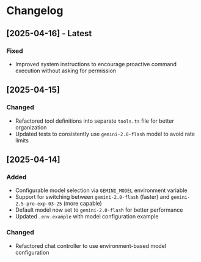 # Changelog

## [2025-04-16] - Latest

### Fixed
- Improved system instructions to encourage proactive command execution without asking for permission

## [2025-04-15]

### Changed
- Refactored tool definitions into separate `tools.ts` file for better organization
- Updated tests to consistently use `gemini-2.0-flash` model to avoid rate limits

## [2025-04-14]

### Added
- Configurable model selection via `GEMINI_MODEL` environment variable
- Support for switching between `gemini-2.0-flash` (faster) and `gemini-2.5-pro-exp-03-25` (more capable)
- Default model now set to `gemini-2.0-flash` for better performance
- Updated `.env.example` with model configuration example

### Changed
- Refactored chat controller to use environment-based model configuration